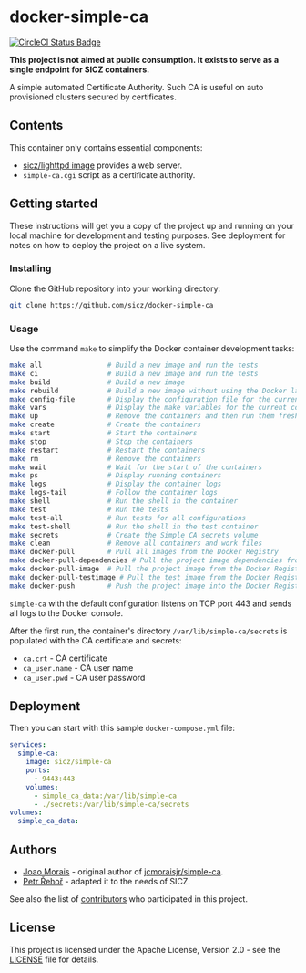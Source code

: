 # docker-simple-ca

[![CircleCI Status Badge](https://circleci.com/gh/sicz/docker-simple-ca.svg?style=shield&circle-token=06deeca25c070ce627cd547f0631afdc2c700f10)](https://circleci.com/gh/sicz/docker-simple-ca)

**This project is not aimed at public consumption.
It exists to serve as a single endpoint for SICZ containers.**

A simple automated Certificate Authority. Such CA is useful on auto provisioned
clusters secured by certificates.

## Contents

This container only contains essential components:
* [sicz/lighttpd image](https://github.com/sicz/docker-lighttpd) provides a web server.
* `simple-ca.cgi` script as a certificate authority.

## Getting started

These instructions will get you a copy of the project up and running on your
local machine for development and testing purposes. See deployment for notes
on how to deploy the project on a live system.

### Installing

Clone the GitHub repository into your working directory:
```bash
git clone https://github.com/sicz/docker-simple-ca
```

### Usage

Use the command `make` to simplify the Docker container development tasks:
```bash
make all                # Build a new image and run the tests
make ci                 # Build a new image and run the tests
make build              # Build a new image
make rebuild            # Build a new image without using the Docker layer caching
make config-file        # Display the configuration file for the current configuration
make vars               # Display the make variables for the current configuration
make up                 # Remove the containers and then run them fresh
make create             # Create the containers
make start              # Start the containers
make stop               # Stop the containers
make restart            # Restart the containers
make rm                 # Remove the containers
make wait               # Wait for the start of the containers
make ps                 # Display running containers
make logs               # Display the container logs
make logs-tail          # Follow the container logs
make shell              # Run the shell in the container
make test               # Run the tests
make test-all           # Run tests for all configurations
make test-shell         # Run the shell in the test container
make secrets            # Create the Simple CA secrets volume
make clean              # Remove all containers and work files
make docker-pull        # Pull all images from the Docker Registry
make docker-pull-dependencies # Pull the project image dependencies from the Docker Registry
make docker-pull-image  # Pull the project image from the Docker Registry
make docker-pull-testimage # Pull the test image from the Docker Registry
make docker-push        # Push the project image into the Docker Registry
```

`simple-ca`  with the default configuration listens on TCP port 443 and sends
all logs to the Docker console.

After the first run, the container's directory `/var/lib/simple-ca/secrets` is
populated with the CA certificate and secrets:
* `ca.crt` - CA certificate
* `ca_user.name` - CA user name
* `ca_user.pwd` - CA user password

## Deployment

Then you can start with this sample `docker-compose.yml` file:
```yaml
services:
  simple-ca:
    image: sicz/simple-ca
    ports:
      - 9443:443
    volumes:
      - simple_ca_data:/var/lib/simple-ca
      - ./secrets:/var/lib/simple-ca/secrets
volumes:
  simple_ca_data:
```

## Authors

* [Joao Morais](https://github.com/jcmoraisjr) - original author of
  [jcmoraisjr/simple-ca](https://github.com/jcmoraisjr/simple-ca).
* [Petr Řehoř](https://github.com/prehor) - adapted it to the needs of SICZ.

See also the list of [contributors](https://github.com/sicz/docker-baseimage-alpine/contributors)
who participated in this project.

## License

This project is licensed under the Apache License, Version 2.0 - see the
[LICENSE](LICENSE) file for details.
